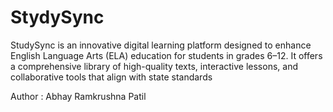 # StydySync
StudySync is an innovative digital learning platform designed to enhance English Language Arts (ELA) education for students in grades 6–12. It offers a comprehensive library of high-quality texts, interactive lessons, and collaborative tools that align with state standards

Author : Abhay Ramkrushna Patil
